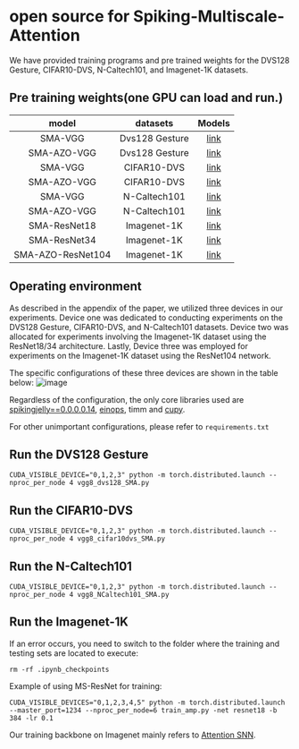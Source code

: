 # open source for Spiking-Multiscale-Attention
We have provided training programs and pre trained weights for the DVS128 Gesture, CIFAR10-DVS, N-Caltech101, and Imagenet-1K datasets.

## Pre training weights(one GPU can load and run.)
|        **model**         | **datasets** | **Models** |
| :----------------------: | :--------: | :--------: |
| SMA-VGG | Dvs128 Gesture |  [link](https://drive.google.com/file/d/1IpiNyIzGoFZPB6VadyVDC4NwIjt3KEgX/view?usp=drive_link)    |
| SMA-AZO-VGG |Dvs128 Gesture |  [link](https://drive.google.com/file/d/1YhRPXQQlWmXr5404j_RjiHtvlarHWyPx/view?usp=drive_link)    |
| SMA-VGG | CIFAR10-DVS  | [link]()    |
| SMA-AZO-VGG |CIFAR10-DVS |  [link](https://drive.google.com/file/d/1zXzSUedGMBkqiCIQNKvLPQxoCaDi-uGQ/view?usp=drive_link)    |
| SMA-VGG | N-Caltech101 | [link](https://drive.google.com/file/d/1IBwLOPAtwJBbB7jwg9dB0TdJbMgFoD49/view?usp=drive_link)    |
| SMA-AZO-VGG | N-Caltech101 | [link](https://drive.google.com/file/d/1-YdptrxyELPF17qpRNVA54miwnsVZTGX/view?usp=drive_link)    |
| SMA-ResNet18 | Imagenet-1K | [link](https://drive.google.com/file/d/1kRnZgswJR7yXzXG583LbOJHFce6YXWZf/view?usp=drive_link)    |
| SMA-ResNet34 | Imagenet-1K | [link](https://drive.google.com/file/d/117ufBQr07Zn4u4jV_nximhmIteWcd6VQ/view?usp=drive_link)    |
| SMA-AZO-ResNet104 | Imagenet-1K | [link](https://drive.google.com/file/d/1xEZP3Z89QhmHfHx9TEjtnIvfBqRSQCcA/view?usp=drive_link)    |

## Operating environment
As described in the appendix of the paper, we utilized three devices in our experiments. Device one was dedicated to conducting experiments on the DVS128 Gesture, CIFAR10-DVS, and N-Caltech101 datasets. Device two was allocated for experiments involving the Imagenet-1K dataset using the ResNet18/34 architecture. Lastly, Device three was employed for experiments on the Imagenet-1K dataset using the ResNet104 network.

The specific configurations of these three devices are shown in the table below:
![image](https://github.com/Ym-Shan/Spiking_Multiscale_Attention_Arxiv/assets/121172737/e40cbb63-4d3d-4aac-8e6d-2d9381f44539)


Regardless of the configuration, the only core libraries used are [spikingjelly==0.0.0.0.14](https://github.com/fangwei123456/spikingjelly), [einops](https://github.com/arogozhnikov/einops), timm and [cupy](https://github.com/cupy/cupy).

For other unimportant configurations, please refer to `requirements.txt`

## Run the DVS128 Gesture
```
CUDA_VISIBLE_DEVICE="0,1,2,3" python -m torch.distributed.launch --nproc_per_node 4 vgg8_dvs128_SMA.py
```

## Run the CIFAR10-DVS
```
CUDA_VISIBLE_DEVICE="0,1,2,3" python -m torch.distributed.launch --nproc_per_node 4 vgg8_cifar10dvs_SMA.py
```

## Run the N-Caltech101
```
CUDA_VISIBLE_DEVICE="0,1,2,3" python -m torch.distributed.launch --nproc_per_node 4 vgg8_NCaltech101_SMA.py
```

## Run the Imagenet-1K
If an error occurs, you need to switch to the folder where the training and testing sets are located to execute:
```
rm -rf .ipynb_checkpoints
```
Example of using MS-ResNet for training:
```
CUDA_VISIBLE_DEVICES="0,1,2,3,4,5" python -m torch.distributed.launch --master_port=1234 --nproc_per_node=6 train_amp.py -net resnet18 -b 384 -lr 0.1
```
Our training backbone on Imagenet mainly refers to [Attention SNN](https://github.com/BICLab/Attention-SNN).
